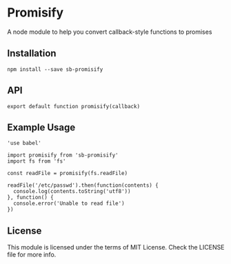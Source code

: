 # Promisify
A node module to help you convert callback-style functions to promises

## Installation

```
npm install --save sb-promisify
```

## API

```
export default function promisify(callback)
```

## Example Usage

```
'use babel'

import promisify from 'sb-promisify'
import fs from 'fs'

const readFile = promisify(fs.readFile)

readFile('/etc/passwd').then(function(contents) {
  console.log(contents.toString('utf8'))
}, function() {
  console.error('Unable to read file')
})
```

## License
This module is licensed under the terms of MIT License. Check the LICENSE file for more info.
